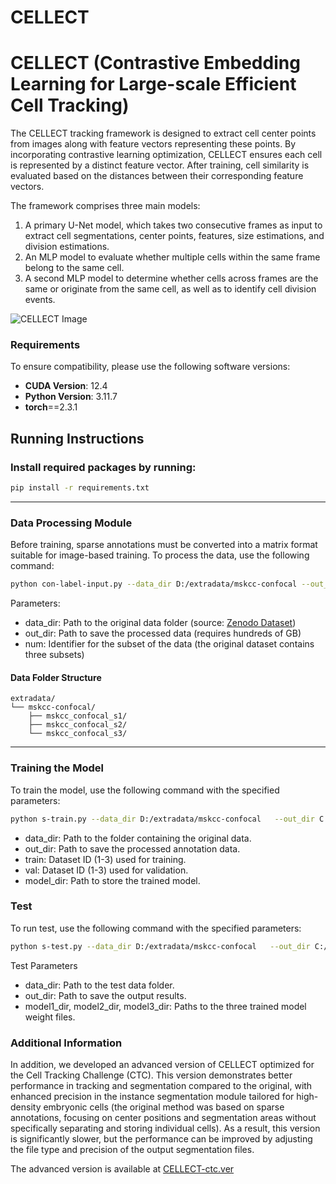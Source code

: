 # CELLECT
# CELLECT (Contrastive Embedding Learning for Large-scale Efficient Cell Tracking)
The CELLECT tracking framework is designed to extract cell center points from images along with feature vectors representing these points. By incorporating contrastive learning optimization, CELLECT ensures each cell is represented by a distinct feature vector. After training, cell similarity is evaluated based on the distances between their corresponding feature vectors.

The framework comprises three main models:
1. A primary U-Net model, which takes two consecutive frames as input to extract cell segmentations, center points, features, size estimations, and division estimations.
2. An MLP model to evaluate whether multiple cells within the same frame belong to the same cell.
3. A second MLP model to determine whether cells across frames are the same or originate from the same cell, as well as to identify cell division events.



![CELLECT Image](https://github.com/zzz333za/CELLECT-ctc.ver_2024.10/raw/main/CELLECT.png)

### Requirements

To ensure compatibility, please use the following software versions:
- **CUDA Version**: 12.4  
- **Python Version**: 3.11.7
- **torch**==2.3.1



## Running Instructions

### Install required packages by running:

```bash
pip install -r requirements.txt
```


---

### Data Processing Module

Before training, sparse annotations must be converted into a matrix format suitable for image-based training. To process the data, use the following command:
```bash
python con-label-input.py --data_dir D:/extradata/mskcc-confocal --out_dir C:/Users/try --num 2
```
Parameters:  
- data_dir: Path to the original data folder (source: [Zenodo Dataset](zenodo.org/record/6460303))  
- out_dir: Path to save the processed data (requires hundreds of GB)  
- num: Identifier for the subset of the data (the original dataset contains three subsets)

#### Data Folder Structure  

```plaintext
extradata/
└── mskcc-confocal/
    ├── mskcc_confocal_s1/
    ├── mskcc_confocal_s2/
    └── mskcc_confocal_s3/

```
---
### Training the Model

To train the model, use the following command with the specified parameters:
```bash
python s-train.py --data_dir D:/extradata/mskcc-confocal   --out_dir C:/Users/try --train 2 --val 2 --model_dir ./model/
```
- data_dir: Path to the folder containing the original data.  
- out_dir: Path to save the processed annotation data.  
- train: Dataset ID (1-3) used for training.  
- val: Dataset ID (1-3) used for validation.  
- model_dir: Path to store the trained model.  

### Test

To run test, use the following command with the specified parameters:
```bash
python s-test.py --data_dir D:/extradata/mskcc-confocal   --out_dir C:/Users/z/Desktop/try --model1_dir ./model/U-ext+-x3rdstr0-149.0-3.4599.pth  --model2_dir ./model/EX+-x3rdstr0-149.0-3.4599.pth --model3_dir ./model/EN+-x3rdstr0-149.0-3.4599.pth
```

Test Parameters    
- data_dir: Path to the test data folder.  
- out_dir: Path to save the output results.    
- model1_dir, model2_dir, model3_dir: Paths to the three trained model weight files. 



### Additional Information

In addition, we developed an advanced version of CELLECT optimized for the Cell Tracking Challenge (CTC). This version demonstrates better performance in tracking and segmentation compared to the original, with enhanced precision in the instance segmentation module tailored for high-density embryonic cells (the original method was based on sparse annotations, focusing on center positions and segmentation areas without specifically separating and storing individual cells). As a result, this version is significantly slower, but the performance can be improved by adjusting the file type and precision of the output segmentation files.

The advanced version is available at [CELLECT-ctc.ver](github.com/zzz333za/CELLECT-ctc.ver)
